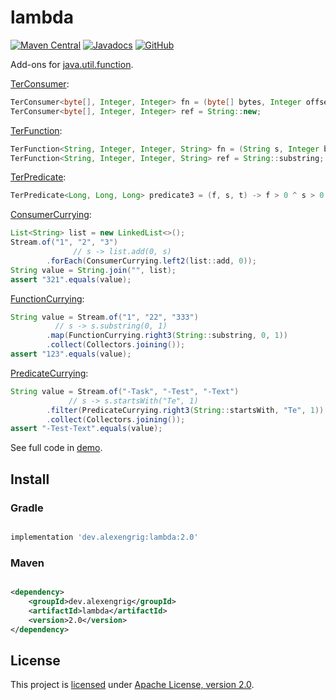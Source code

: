 # lambda

[![Maven Central](https://img.shields.io/maven-central/v/dev.alexengrig/lambda.svg?label=Maven%20Central)](https://search.maven.org/search?q=g:%22dev.alexengrig%22%20AND%20a:%22lambda%22)
[![Javadocs](https://www.javadoc.io/badge/dev.alexengrig/lambda.svg)](https://www.javadoc.io/doc/dev.alexengrig/lambda)
[![GitHub](https://img.shields.io/github/license/alexengrig/lambda?style=flat&&color=informational)](LICENSE)

Add-ons for [java.util.function](https://docs.oracle.com/javase/8/docs/api/java/util/function/package-summary.html).

[TerConsumer](src/main/java/dev/alexengrig/util/lambda/TerConsumer.java):

```java
TerConsumer<byte[], Integer, Integer> fn = (byte[] bytes, Integer offset, Integer length) -> new String(bytes, offset, length);
TerConsumer<byte[], Integer, Integer> ref = String::new;
```

[TerFunction](src/main/java/dev/alexengrig/util/lambda/TerFunction.java):

```java
TerFunction<String, Integer, Integer, String> fn = (String s, Integer b, Integer e) -> s.substring(b, e);
TerFunction<String, Integer, Integer, String> ref = String::substring;
```

[TerPredicate](src/main/java/dev/alexengrig/util/lambda/TerPredicate.java):

```java
TerPredicate<Long, Long, Long> predicate3 = (f, s, t) -> f > 0 ^ s > 0 ^ t > 0;
```

[ConsumerCurrying](src/main/java/dev/alexengrig/util/lambda/ConsumerCurrying.java):

```java
List<String> list = new LinkedList<>();
Stream.of("1", "2", "3")
              // s -> list.add(0, s)
        .forEach(ConsumerCurrying.left2(list::add, 0));
String value = String.join("", list);
assert "321".equals(value);
```

[FunctionCurrying](src/main/java/dev/alexengrig/util/lambda/FunctionCurrying.java):

```java
String value = Stream.of("1", "22", "333")
          // s -> s.substring(0, 1)
        .map(FunctionCurrying.right3(String::substring, 0, 1))
        .collect(Collectors.joining());
assert "123".equals(value);
```

[PredicateCurrying](src/main/java/dev/alexengrig/util/lambda/PredicateCurrying.java):

```java
String value = Stream.of("-Task", "-Test", "-Text")
             // s -> s.startsWith("Te", 1)
        .filter(PredicateCurrying.right3(String::startsWith, "Te", 1))
        .collect(Collectors.joining());
assert "-Test-Text".equals(value);
```

See full code in [demo](demo).

## Install

### Gradle

```groovy

implementation 'dev.alexengrig:lambda:2.0'
```

### Maven

```xml

<dependency>
    <groupId>dev.alexengrig</groupId>
    <artifactId>lambda</artifactId>
    <version>2.0</version>
</dependency>
```

## License

This project is [licensed](LICENSE) under [Apache License, version 2.0](https://www.apache.org/licenses/LICENSE-2.0).
